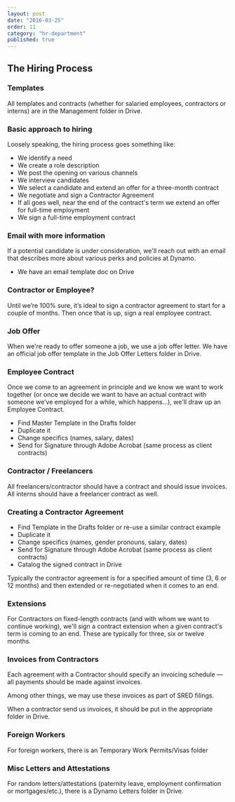 ```yaml
---
layout: post
date: "2016-03-25"
order: 11
category: "hr-department"
published: true
---
```




## The Hiring Process


### Templates

All templates and contracts (whether for salaried employees, contractors or interns) are in the Management folder in Drive.


### Basic approach to hiring

Loosely speaking, the hiring process goes something like:
- We identify a need
- We create a role description
- We post the opening on various channels
- We interview candidates
- We select a candidate and extend an offer for a three-month contract
- We negotiate and sign a Contractor Agreement
- If all goes well, near the end of the contract's term we extend an offer for full-time employment
- We sign a full-time employment contract



### Email with more information

If a potential candidate is under consideration, we'll reach out with an email that describes more about various perks and policies at Dynamo.

- We have an email template doc on Drive



### Contractor or Employee?

Until we’re 100% sure, it’s ideal to sign a contractor agreement to start for a couple of months.
Then once that is up, sign a real employee contract.



### Job Offer

When we're ready to offer someone a job, we use a job offer letter.
We have an official job offer template in the Job Offer Letters folder in Drive.



### Employee Contract

Once we come to an agreement in principle and we know we want to work together (or once we decide we want to have an actual contract with someone we’ve employed for a while, which happens...), we'll draw up an Employee Contract.

- Find Master Template in the Drafts folder
- Duplicate it
- Change specifics (names, salary, dates)
- Send for Signature through Adobe Acrobat (same process as client contracts)



### Contractor / Freelancers

All freelancers/contractor should have a contract and should issue invoices.
All interns should have a freelancer contract as well.

### Creating a Contractor Agreement

- Find Template in the Drafts folder or re-use a similar contract example
- Duplicate it
- Change specifics (names, gender pronouns, salary, dates)
- Send for Signature through Adobe Acrobat (same process as client contracts)
- Catalog the signed contract in Drive

Typically the contractor agreement is for a specified amount of time (3, 6 or 12 months) and then extended or re-negotiated when it comes to an end.



### Extensions

For Contractors on fixed-length contracts (and with whom we want to continue working), we'll sign a contract extension when a given contract's term is coming to an end. These are typically for three, six or twelve months.


### Invoices from Contractors

Each agreement with a Contractor should specify an invoicing schedule — all payments should be made against invoices.

Among other things, we may use these invoices as part of SRED filings.

When a contractor send us invoices, it should be put in the appropriate folder in Drive.


### Foreign Workers

For foreign workers, there is an Temporary Work Permits/Visas folder



### Misc Letters and Attestations

For random letters/attestations (paternity leave, employment confirmation or mortgages/etc.), there is a Dynamo Letters folder in Drive.
